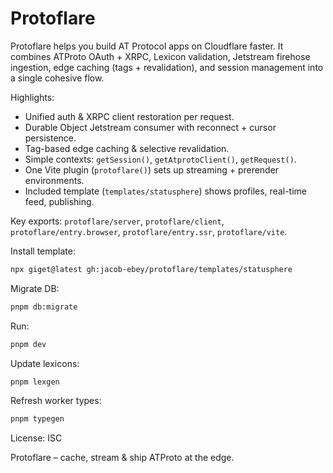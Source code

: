 # Protoflare

Protoflare helps you build AT Protocol apps on Cloudflare faster. It combines ATProto OAuth + XRPC, Lexicon validation, Jetstream firehose ingestion, edge caching (tags + revalidation), and session management into a single cohesive flow.

Highlights:

- Unified auth & XRPC client restoration per request.
- Durable Object Jetstream consumer with reconnect + cursor persistence.
- Tag-based edge caching & selective revalidation.
- Simple contexts: `getSession()`, `getAtprotoClient()`, `getRequest()`.
- One Vite plugin (`protoflare()`) sets up streaming + prerender environments.
- Included template (`templates/statusphere`) shows profiles, real-time feed, publishing.

Key exports: `protoflare/server`, `protoflare/client`, `protoflare/entry.browser`, `protoflare/entry.ssr`, `protoflare/vite`.

Install template:

```bash
npx giget@latest gh:jacob-ebey/protoflare/templates/statusphere
```

Migrate DB:

```bash
pnpm db:migrate
```

Run:

```bash
pnpm dev
```

Update lexicons:

```bash
pnpm lexgen
```

Refresh worker types:

```bash
pnpm typegen
```

License: ISC

Protoflare – cache, stream & ship ATProto at the edge.
